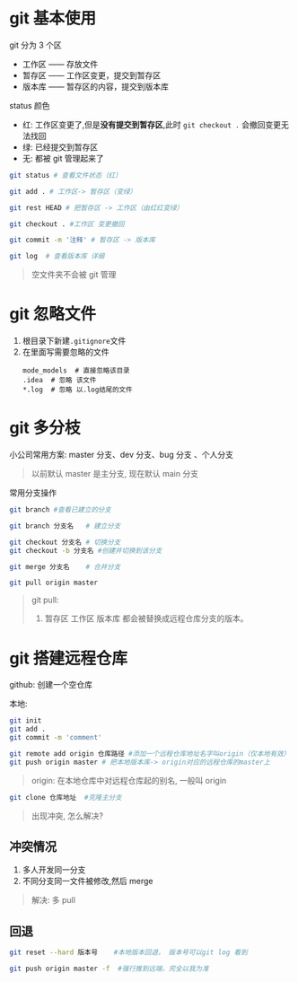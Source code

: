 # git 基本使用

git 分为 3 个区

- 工作区 —— 存放文件
- 暂存区 —— 工作区变更，提交到暂存区
- 版本库 —— 暂存区的内容，提交到版本库

<!-- more -->

status 颜色

- 红: 工作区变更了,但是**没有提交到暂存区**,此时 `git checkout .` 会撤回变更无法找回
- 绿: 已经提交到暂存区
- 无: 都被 git 管理起来了

```bash
git status # 查看文件状态（红）

git add . # 工作区-> 暂存区（变绿）

git rest HEAD # 把暂存区 -> 工作区（由红红变绿）

git checkout . #工作区 变更撤回
```

```bash
git commit -m '注释' # 暂存区 -> 版本库

git log  # 查看版本库 详细
```

> 空文件夹不会被 git 管理

# git 忽略文件

1. 根目录下新建`.gitignore`文件
2. 在里面写需要忽略的文件
   ```
   mode_models  # 直接忽略该目录
   .idea  # 忽略 该文件
   *.log  # 忽略 以.log结尾的文件
   ```

# git 多分枝

小公司常用方案: master 分支、dev 分支、bug 分支 、个人分支

> 以前默认 master 是主分支, 现在默认 main 分支

常用分支操作

```bash
git branch #查看已建立的分支

git branch 分支名   # 建立分支

git checkout 分支名 # 切换分支
git checkout -b 分支名 #创建并切换到该分支

git merge 分支名    # 合并分支

git pull origin master
```

> git pull:
>
> 1.  暂存区 工作区 版本库 都会被替换成远程仓库分支的版本。

# git 搭建远程仓库

github:
创建一个空仓库

本地:

```bash
git init
git add .
git commit -m 'comment'

git remote add origin 仓库路径 #添加一个远程仓库地址名字叫origin（仅本地有效）
git push origin master # 把本地版本库-> origin对应的远程仓库的master上
```

> origin: 在本地仓库中对远程仓库起的别名, 一般叫 origin

```bash
git clone 仓库地址	#克隆主分支
```

> 出现冲突, 怎么解决?

## 冲突情况

1. 多人开发同一分支
2. 不同分支同一文件被修改,然后 merge

> 解决: 多 pull

## 回退

```bash
git reset --hard 版本号    #本地版本回退， 版本号可以git log 看到

git push origin master -f  #强行推到远端，完全以我为准

```
